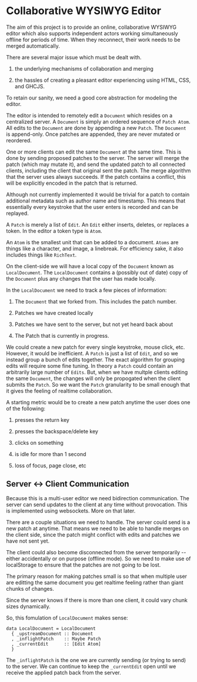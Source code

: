 Collaborative WYSIWYG Editor
============================

The aim of this project is to provide an online, collaborative WYSIWYG
editor which also supports independent actors working simultaneously
offline for periods of time. When they reconnect, their work needs to
be merged automatically.

There are several major issue which must be dealt with.

 1. the underlying mechanisms of collaboration and merging

 2. the hassles of creating a pleasant editor experiencing using
 HTML, CSS, and GHCJS.

To retain our sanity, we need a good core abstraction for modeling
the editor.

The editor is intended to remotely edit a `Document` which resides on
a centralized server. A `Document` is simply an ordered sequence of
`Patch Atom`. All edits to the `Document` are done by appending a new
`Patch`. The `Document` is append-only. Once patches are appended,
they are never mutated or reordered.

One or more clients can edit the same `Document` at the same
time. This is done by sending proposed patches to the server. The
server will merge the patch (which may mutate it), and send the
updated patch to all connected clients, including the client that
original sent the patch. The merge algorithm that the server uses
always succeeds. If the patch contains a conflict, this will be
explicitly encoded in the patch that is returned.

Although not currently implemented it would be trivial for a patch to
contain additional metadata such as author name and timestamp. This means
that essentially every keystroke that the user enters is recorded and
can be replayed.

A `Patch` is merely a list of `Edit`. An `Edit` either inserts,
deletes, or replaces a token. In the editor a token type is `Atom`.

An `Atom` is the smallest unit that can be added to a
document. `Atoms` are things like a character, and image, a
linebreak. For efficiency sake, it also includes things like
`RichText`.

On the client-side we will have a local copy of the `Document` known
as `LocalDocument`. The `LocalDocument` contains a (possibly out of
date) copy of the `Document` plus any changes that the user has made
locally.

In the `LocalDocument` we need to track a few pieces of information:

 1. The `Document` that we forked from. This includes the patch number.

 2. Patches we have created locally

 3. Patches we have sent to the server, but not yet heard back about

 4. The Patch that is currently in progress.

We could create a new patch for every single keystroke, mouse
click, etc. However, it would be inefficient. A `Patch` is just a list
of `Edit`, and so we instead group a bunch of edits together. The
exact algorithm for grouping edits will require some fine tuning. In
theory a `Patch` could contain an arbitrarily large number of
`Edits`. But, when we have multple clients editing the same
`Document`, the changes will only be propogated when the client
submits the `Patch`. So we want the `Patch` granularity to be small
enough that it gives the feeling of realtime collaboration.

A starting metric would be to create a new patch anytime the user does
one of the following:

 1. presses the return key

 2. presses the backspace/delete key

 3. clicks on something

 4. is idle for more than 1 second

 5. loss of focus, page close, etc

Server <-> Client Communication
-------------------------------

Because this is a multi-user editor we need bidirection
communication. The server can send updates to the client at any time
without provocation. This is implemented using websockets. More on
that later.

There are a couple situations we need to handle. The server could send
is a new patch at anytime. That means we need to be able to handle
merges on the client side, since the patch might conflict with edits
and patches we have not sent yet.

The client could also become disconnected from the server temporarily
-- either accidentally or on purpose (offline mode). So we need to
make use of localStorage to ensure that the patches are not going to
be lost.

The primary reason for making patches small is so that when multiple
user are editting the same document you get realtime feeling rather
than giant chunks of changes.

Since the server knows if there is more than one client, it could vary
chunk sizes dynamically.

So, this fomulation of `LocalDocument` makes sense:

    data LocalDocument = LocalDocument
      { _upstreamDocument :: Document
      , _inflightPatch    :: Maybe Patch
      , _currentEdit      :: [Edit Atom]
      }

The `_inflightPatch` is the one we are currently sending (or trying to
send) to the server. We can continue to keep the `_currentEdit` open
until we receive the applied patch back from the server.